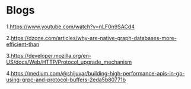 # Blogs
1.https://www.youtube.com/watch?v=nLF0n9SACd4 	

2.https://dzone.com/articles/why-are-native-graph-databases-more-efficient-than

3.https://developer.mozilla.org/en-US/docs/Web/HTTP/Protocol_upgrade_mechanism

4.https://medium.com/@shijuvar/building-high-performance-apis-in-go-using-grpc-and-protocol-buffers-2eda5b80771b
